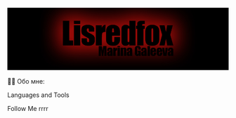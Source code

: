 ![Header](https://github.com/Lisredfox/Lisredfox/blob/main/assets/banner_git_hub%20%D0%BA%D0%BE%D0%BF%D0%B8%D1%8F.jpg)

👨‍💻 Обо мне:

Languages and Tools

Follow Me
rrrr
